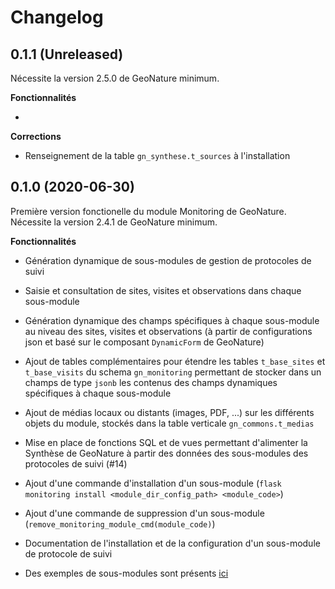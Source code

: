 # Changelog

0.1.1 (Unreleased)
------------------

Nécessite la version 2.5.0 de GeoNature minimum.

**Fonctionnalités**

* 

**Corrections**

* Renseignement de la table `gn_synthese.t_sources` à l'installation

0.1.0 (2020-06-30)
------------------

Première version fonctionelle du module Monitoring de GeoNature. Nécessite la version 2.4.1 de GeoNature minimum.

**Fonctionnalités**

* Génération dynamique de sous-modules de gestion de protocoles de suivi
* Saisie et consultation de sites, visites et observations dans chaque sous-module
* Génération dynamique des champs spécifiques à chaque sous-module au niveau des sites, visites et observations (à partir de configurations json et basé sur le composant ``DynamicForm`` de GeoNature)
* Ajout de tables complémentaires pour étendre les tables ``t_base_sites`` et ``t_base_visits`` du schema ``gn_monitoring`` permettant de stocker dans un champs de type ``jsonb`` les contenus des champs dynamiques spécifiques à chaque sous-module
* Ajout de médias locaux ou distants (images, PDF, ...) sur les différents objets du module, stockés dans la table verticale ``gn_commons.t_medias``
* Mise en place de fonctions SQL et de vues permettant d'alimenter la Synthèse de GeoNature à partir des données des sous-modules des protocoles de suivi (#14)
* Ajout d'une commande d'installation d'un sous-module (``flask monitoring install <module_dir_config_path> <module_code>``)
* Ajout d'une commande de suppression d'un sous-module (``remove_monitoring_module_cmd(module_code)``)
* Documentation de l'installation et de la configuration d'un sous-module de protocole de suivi

* Des exemples de sous-modules sont présents [ici](https://github.com/PnCevennes/protocoles_suivi/)
